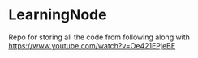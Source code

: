 # LearningNode
Repo for storing all the code from following along with https://www.youtube.com/watch?v=Oe421EPjeBE
